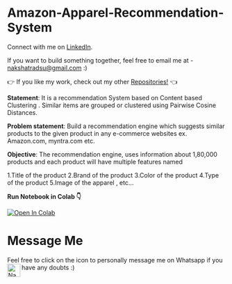 # Amazon-Apparel-Recommendation-System

Connect with me on [LinkedIn](https://www.linkedin.com/in/nakshatrasinghh/).

If you want to build something together, feel free to email me at - nakshatradsu@gmail.com :)

👉 If you like my work, check out my other [Repositories!](https://github.com/nakshatrasinghh?tab=repositories) 👈

**Statement**: It is a recommendation System based on Content based Clustering . Similar items are grouped or clustered using Pairwise Cosine Distances.

**Problem statement**:
Build a recommendation engine which suggests similar products to the given product in any e-commerce websites ex. Amazon.com, myntra.com etc.

**Objective**:
The recommendation engine, uses information about 1,80,000 products and each product will have multiple features named

1.Title of the product 2.Brand of the product 3.Color of the product 4.Type of the product 5.Image of the apparel , etc...

**Run Notebook in Colab 👇**

[![Open In Colab](https://colab.research.google.com/assets/colab-badge.svg)](https://colab.research.google.com/github/nakshatrasinghh/Amazon-Apparel-Recommendation-System/blob/master/Amazon_Recommendation_System.ipynb)

# Message Me
Feel free to click on the icon to personally message me on Whatsapp if you have any doubts :)
</a>
<a href="https://wa.link/8bt67v">
  <img align="left" alt="Nakshatra's Whatsapp" width="30px" src="https://image.flaticon.com/icons/svg/785/785767.svg" />
</a>

